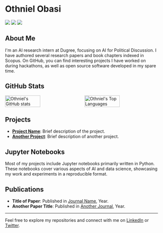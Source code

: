 # Othniel Obasi

[![](https://img.shields.io/badge/🌐website-gray?&style=for-the-badge)](https://othnielobasi.vercel.app/)
[![](https://img.shields.io/badge/linkedin-%230077B5.svg?&style=for-the-badge&logo=linkedin&logoColor=white)](https://www.linkedin.com/in/othnielobasi/)
[![](https://img.shields.io/badge/twitter-%230077B5.svg?&style=for-the-badge&logo=twitter&logoColor=white)](https://twitter.com/othnielobasi)

## About Me

I'm an AI research intern at Dugree, focusing on AI for Political Discussion. I have authored several research papers and book chapters indexed in Scopus. On GitHub, you can find interesting projects I have worked on during hackathons, as well as open source software developed in my spare time.

## GitHub Stats

<div style="display: flex; justify-content: space-between;">
  <img src="https://github-readme-stats.vercel.app/api?username=othnielObasi&count_private=true&show_icons=true&bg_color=ffffff&title_color=000000&text_color=000000&icon_color=000000&custom_title=Othniel's%20Total%20Commits&include_all_commits=true&hide=prs,issues,contribs&token=TOKEN_PLACEHOLDER" alt="Othniel's GitHub stats" style="width: 48%;"/>
  <img src="https://github-readme-stats.vercel.app/api/top-langs/?username=othnielObasi&layout=compact&bg_color=ffffff&title_color=000000&text_color=000000&icon_color=000000&custom_title=Othniel's%20Top%20Languages&token=TOKEN_PLACEHOLDER" alt="Othniel's Top Languages" style="width: 48%;"/>
</div>

## Projects

- **[Project Name](https://github.com/othnielObasi/project-name)**: Brief description of the project.
- **[Another Project](https://github.com/othnielObasi/another-project)**: Brief description of another project.

## Jupyter Notebooks

Most of my projects include Jupyter notebooks primarily written in Python. These notebooks cover various aspects of AI and data science, showcasing my work and experiments in a reproducible format.

## Publications

- **Title of Paper**: Published in [Journal Name](https://journal-link.com), Year.
- **Another Paper Title**: Published in [Another Journal](https://another-journal-link.com), Year.

---

Feel free to explore my repositories and connect with me on [LinkedIn](https://www.linkedin.com/in/othnielobasi/) or [Twitter](https://twitter.com/othnielobasi).
